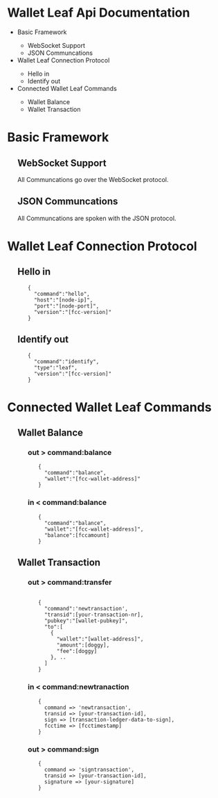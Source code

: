 # Wallet Leaf Api Documentation

<ul>
  <li>Basic Framework</li>
  <ul>
    <li>WebSocket Support</li>
    <li>JSON Communcations</li>
  </ul>
  <li>Wallet Leaf Connection Protocol</li>
  <ul>
    <li>Hello in</li>
    <li>Identify out</li>
  </ul>
  <li>Connected Wallet Leaf Commands</li>
  <ul>
    <li>Wallet Balance</li>
    <li>Wallet Transaction</li>
  </ul>
</ul>

<h1>Basic Framework</h1>
<ul>
  <h2>WebSocket Support</h2>
  <p>All Communcations go over the WebSocket protocol.</p>
  <h2>JSON Communcations</h2>
  <p>All Communcations are spoken with the JSON protocol.</p>
</ul>


<h1>Wallet Leaf Connection Protocol</h1>
<ul>
  <h2>Hello in</h2>
  <ul>
    <p><pre><code>{
  "command":"hello",
  "host":"[node-ip]",
  "port":"[node-port]",
  "version":"[fcc-version]"
}</code></pre></p>
  </ul>
  <h2>Identify out</h2>
  <ul>
  <p><pre><code>{
  "command":"identify",
  "type":"leaf",
  "version":"[fcc-version]"
}</code></pre></p>
  </ul>
</ul>

<h1>Connected Wallet Leaf Commands</h1>
<ul>
  <h2>Wallet Balance</h2>
  <ul>
    <h3>out > command:balance</h3>
    <ul>
      <p><pre><code>{
  "command":"balance",
  "wallet":"[fcc-wallet-address]"
}</code></pre></p>
    </ul>
    <h3>in < command:balance</h3>
    <ul>
      <p><pre><code>{
  "command":"balance",
  "wallet":"[fcc-wallet-address]",
  "balance":[fccamount]
}</code></pre></p>
    </ul>
  </ul>
  <h2>Wallet Transaction</h2>
  <ul>
    <h3>out > command:transfer</h3>
    <ul>
      <p><pre><code>
{
  "command":'newtransaction',
  "transid":[your-transaction-nr],
  "pubkey":"[wallet-pubkey]",
  "to":[
    {
      "wallet":"[wallet-address]",
      "amount":[doggy],
      "fee":[doggy]
    }, ..
  ]
}</code></pre></p>
    </ul>
    <h3>in < command:newtranaction</h3>
    <ul>
      <p><pre><code>{
  command => 'newtransaction',
  transid => [your-transaction-id],
  sign => [transaction-ledger-data-to-sign],
  fcctime => [fcctimestamp]
}</code></pre></p>
    </ul>
    <h3>out > command:sign</h3>
    <ul>
      <p><pre><code>{
  command => 'signtransaction',
  transid => [your-transaction-id],
  signature => [your-signature]
}</code></pre></p>
    </ul>
  </ul>
</ul>

